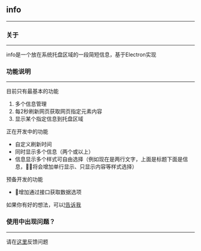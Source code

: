 ## info
---


### 关于
---
info是一个放在系统托盘区域的一段简短信息，基于Electron实现

### 功能说明
---
目前只有最基本的功能
1. 多个信息管理
2. 每2秒刷新网页获取网页指定元素内容
3. 显示某个指定信息到托盘区域

正在开发中的功能
* 自定义刷新时间
* 同时显示多个信息（两个或以上）
* 信息显示多个样式可自由选择（例如现在是两行文字，上面是标题下面是信息，将会增加单行显示、只显示内容等样式选择）

预备开发的功能
* 增加通过接口获取数据选项

如果你有好的想法，可以[!告诉我](https://github.com/fftaken/info/issues)
### 使用中出现问题？
---
请在[这里](https://github.com/fftaken/info/issues)反馈问题

